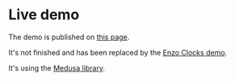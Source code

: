 # Live demo

The demo is published on [this page][demo-live-link].

It's not finished and has been replaced by the [Enzo Clocks demo][webfx-enzoclocks-repo-link].

It's using the [Medusa library][hansolo-medusa-link].

[demo-live-link]: https://webfx-medusaclock-demo.netlify.app
[webfx-enzoclocks-repo-link]: https://github.com/webfx-project/webfx-demo-enzoclocks
[hansolo-medusa-link]: https://github.com/HanSolo/Medusa
